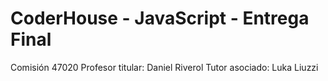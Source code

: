 # CoderHouse - JavaScript - Entrega Final
Comisión 47020
Profesor titular: Daniel Riverol
Tutor asociado: 	Luka Liuzzi
